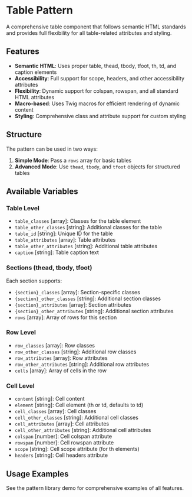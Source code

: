 # Table Pattern

A comprehensive table component that follows semantic HTML standards and provides full flexibility for all table-related attributes and styling.

## Features

- **Semantic HTML**: Uses proper table, thead, tbody, tfoot, th, td, and caption elements
- **Accessibility**: Full support for scope, headers, and other accessibility attributes
- **Flexibility**: Dynamic support for colspan, rowspan, and all standard HTML attributes
- **Macro-based**: Uses Twig macros for efficient rendering of dynamic content
- **Styling**: Comprehensive class and attribute support for custom styling

## Structure

The pattern can be used in two ways:

1. **Simple Mode**: Pass a `rows` array for basic tables
2. **Advanced Mode**: Use `thead`, `tbody`, and `tfoot` objects for structured tables

## Available Variables

### Table Level
- `table_classes` [array]: Classes for the table element
- `table_other_classes` [string]: Additional classes for the table
- `table_id` [string]: Unique ID for the table
- `table_attributes` [array]: Table attributes
- `table_other_attributes` [string]: Additional table attributes
- `caption` [string]: Table caption text

### Sections (thead, tbody, tfoot)
Each section supports:
- `{section}_classes` [array]: Section-specific classes
- `{section}_other_classes` [string]: Additional section classes
- `{section}_attributes` [array]: Section attributes
- `{section}_other_attributes` [string]: Additional section attributes
- `rows` [array]: Array of rows for this section

### Row Level
- `row_classes` [array]: Row classes
- `row_other_classes` [string]: Additional row classes
- `row_attributes` [array]: Row attributes
- `row_other_attributes` [string]: Additional row attributes
- `cells` [array]: Array of cells in the row

### Cell Level
- `content` [string]: Cell content
- `element` [string]: Cell element (th or td, defaults to td)
- `cell_classes` [array]: Cell classes
- `cell_other_classes` [string]: Additional cell classes
- `cell_attributes` [array]: Cell attributes
- `cell_other_attributes` [string]: Additional cell attributes
- `colspan` [number]: Cell colspan attribute
- `rowspan` [number]: Cell rowspan attribute
- `scope` [string]: Cell scope attribute (for th elements)
- `headers` [string]: Cell headers attribute

## Usage Examples

See the pattern library demo for comprehensive examples of all features.